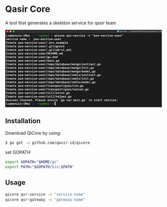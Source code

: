 # Qasir Core

A tool that generates a skeleton service for qasir team

![alt text](qicore_cmd.png "Title")

## Installation

Download QiCore by using:

```sh
$ go get -u github.com/qasir-id/qicore 
```

set GOPATH 

```sh
export GOPATH="$HOME/go"
export PATH="$GOPATH/bin:$PATH"
```
## Usage 

```sh
qicore qsr-service -n "service-name"
qicore qsr-gateway -n "gateway-name"
```
